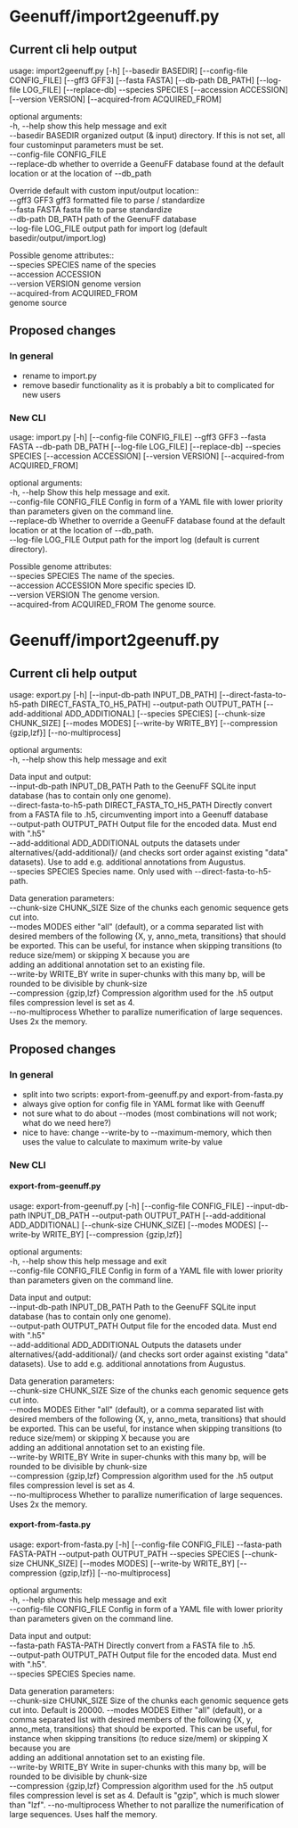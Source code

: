 # Geenuff/import2geenuff.py #

## Current cli help output ## 

usage: import2geenuff.py [-h] [--basedir BASEDIR] [--config-file CONFIG_FILE] [--gff3 GFF3] [--fasta FASTA] [--db-path DB_PATH] [--log-file LOG_FILE] [--replace-db] --species SPECIES [--accession ACCESSION] [--version VERSION] [--acquired-from ACQUIRED_FROM]

optional arguments:  
  -h, --help            show this help message and exit  
  --basedir BASEDIR     organized output (& input) directory. If this is not set, all four custominput parameters must be set.  
  --config-file CONFIG_FILE  
  --replace-db          whether to override a GeenuFF database found at the default location or at the location of --db_path  

Override default with custom input/output location::  
  --gff3 GFF3           gff3 formatted file to parse / standardize  
  --fasta FASTA         fasta file to parse standardize  
  --db-path DB_PATH     path of the GeenuFF database  
  --log-file LOG_FILE   output path for import log (default basedir/output/import.log)  
  
Possible genome attributes::  
  --species SPECIES     name of the species  
  --accession ACCESSION  
  --version VERSION     genome version  
  --acquired-from ACQUIRED_FROM  
						genome source  

## Proposed changes ## 
### In general ###

* rename to import.py
* remove basedir functionality as it is probably a bit to complicated for new users

### New CLI ###

usage: import.py [-h] [--config-file CONFIG_FILE] --gff3 GFF3 --fasta FASTA --db-path DB_PATH [--log-file LOG_FILE] [--replace-db] --species SPECIES [--accession ACCESSION] [--version VERSION] [--acquired-from ACQUIRED_FROM]

optional arguments:  
  -h, --help            Show this help message and exit.  
  --config-file CONFIG_FILE  Config in form of a YAML file with lower priority than parameters given on the command line.  
  --replace-db          Whether to override a GeenuFF database found at the default location or at the location of --db_path.  
  --log-file LOG_FILE   Output path for the import log (default is current directory).  
  
Possible genome attributes:  
  --species SPECIES     The name of the species.  
  --accession ACCESSION More specific species ID.  
  --version VERSION     The genome version.  
  --acquired-from ACQUIRED_FROM The genome source.  


# Geenuff/import2geenuff.py #
## Current cli help output ## 

usage: export.py [-h] [--input-db-path INPUT_DB_PATH] [--direct-fasta-to-h5-path DIRECT_FASTA_TO_H5_PATH] --output-path OUTPUT_PATH [--add-additional ADD_ADDITIONAL] [--species SPECIES] [--chunk-size CHUNK_SIZE] [--modes MODES] [--write-by WRITE_BY] [--compression {gzip,lzf}]
                 [--no-multiprocess]

optional arguments:  
  -h, --help            show this help message and exit  

Data input and output:  
  --input-db-path INPUT_DB_PATH  Path to the GeenuFF SQLite input database (has to contain only one genome).  
  --direct-fasta-to-h5-path DIRECT_FASTA_TO_H5_PATH  Directly convert from a FASTA file to .h5, circumventing import into a Geenuff database  
  --output-path OUTPUT_PATH  Output file for the encoded data. Must end with ".h5"  
  --add-additional ADD_ADDITIONAL  outputs the datasets under alternatives/{add-additional}/ (and checks sort order against existing "data" datasets). Use to add e.g. additional annotations from Augustus.  
  --species SPECIES     Species name. Only used with --direct-fasta-to-h5-path.  
  
Data generation parameters:  
  --chunk-size CHUNK_SIZE  Size of the chunks each genomic sequence gets cut into.  
  --modes MODES         either "all" (default), or a comma separated list with desired members of the following {X, y, anno_meta, transitions} that should be exported. This can be useful, for instance when skipping transitions (to reduce size/mem) or skipping X because you are  
                        adding an additional annotation set to an existing file.  
  --write-by WRITE_BY   write in super-chunks with this many bp, will be rounded to be divisible by chunk-size  
  --compression {gzip,lzf}  Compression algorithm used for the .h5 output files compression level is set as 4.  
  --no-multiprocess     Whether to parallize numerification of large sequences. Uses 2x the memory.  

## Proposed changes ## 
### In general ###
* split into two scripts: export-from-geenuff.py and export-from-fasta.py
* always give option for config file in YAML format like with Geenuff
* not sure what to do about --modes (most combinations will not work; what do we need here?)
* nice to have: change --write-by to --maximum-memory, which then uses the value to calculate to maximum write-by value

### New CLI ###
#### export-from-geenuff.py ####
usage: export-from-geenuff.py [-h] [--config-file CONFIG_FILE] --input-db-path INPUT_DB_PATH --output-path OUTPUT_PATH [--add-additional ADD_ADDITIONAL] [--chunk-size CHUNK_SIZE] [--modes MODES] [--write-by WRITE_BY] [--compression {gzip,lzf}]

optional arguments:  
  -h, --help            show this help message and exit  
  --config-file CONFIG_FILE  Config in form of a YAML file with lower priority than parameters given on the command line.  

Data input and output:  
  --input-db-path INPUT_DB_PATH  Path to the GeenuFF SQLite input database (has to contain only one genome).  
  --output-path OUTPUT_PATH  Output file for the encoded data. Must end with ".h5"  
  --add-additional ADD_ADDITIONAL  Outputs the datasets under alternatives/{add-additional}/ (and checks sort order against existing "data" datasets). Use to add e.g. additional annotations from Augustus.  
  
Data generation parameters:  
  --chunk-size CHUNK_SIZE  Size of the chunks each genomic sequence gets cut into.  
  --modes MODES         Either "all" (default), or a comma separated list with desired members of the following {X, y, anno_meta, transitions} that should be exported. This can be useful, for instance when skipping transitions (to reduce size/mem) or skipping X because you are  
                        adding an additional annotation set to an existing file.  
  --write-by WRITE_BY   Write in super-chunks with this many bp, will be rounded to be divisible by chunk-size  
  --compression {gzip,lzf}  Compression algorithm used for the .h5 output files compression level is set as 4.  
  --no-multiprocess     Whether to parallize numerification of large sequences. Uses 2x the memory.  

#### export-from-fasta.py ####
usage: export-from-fasta.py [-h] [--config-file CONFIG_FILE] --fasta-path FASTA-PATH --output-path OUTPUT_PATH --species SPECIES [--chunk-size CHUNK_SIZE] [--modes MODES] [--write-by WRITE_BY] [--compression {gzip,lzf}] [--no-multiprocess]

optional arguments:  
  -h, --help            show this help message and exit  
  --config-file CONFIG_FILE  Config in form of a YAML file with lower priority than parameters given on the command line.  

Data input and output:  
  --fasta-path FASTA-PATH  Directly convert from a FASTA file to .h5.  
  --output-path OUTPUT_PATH  Output file for the encoded data. Must end with ".h5".  
  --species SPECIES     Species name. 
  
Data generation parameters:  
  --chunk-size CHUNK_SIZE  Size of the chunks each genomic sequence gets cut into. Default is 20000.
  --modes MODES         Either "all" (default), or a comma separated list with desired members of the following {X, y, anno_meta, transitions} that should be exported. This can be useful, for instance when skipping transitions (to reduce size/mem) or skipping X because you are  
                        adding an additional annotation set to an existing file.  
  --write-by WRITE_BY   Write in super-chunks with this many bp, will be rounded to be divisible by chunk-size  
  --compression {gzip,lzf}  Compression algorithm used for the .h5 output files compression level is set as 4. Default is "gzip", which is much slower than "lzf".
  --no-multiprocess     Whether to not parallize the numerification of large sequences. Uses half the memory.  

